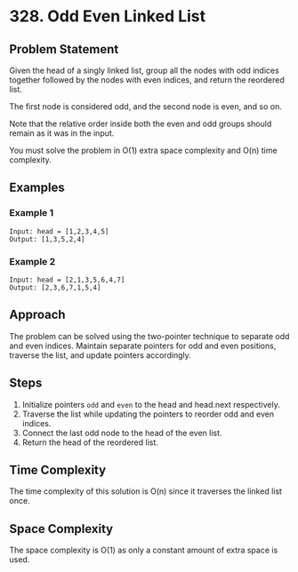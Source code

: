 # 328. Odd Even Linked List

## Problem Statement
Given the head of a singly linked list, group all the nodes with odd indices together followed by the nodes with even indices, and return the reordered list.

The first node is considered odd, and the second node is even, and so on.

Note that the relative order inside both the even and odd groups should remain as it was in the input.

You must solve the problem in O(1) extra space complexity and O(n) time complexity.

## Examples
### Example 1
```plaintext
Input: head = [1,2,3,4,5]
Output: [1,3,5,2,4]
```


### Example 2
```plaintext
Input: head = [2,1,3,5,6,4,7]
Output: [2,3,6,7,1,5,4]
```


## Approach
The problem can be solved using the two-pointer technique to separate odd and even indices. Maintain separate pointers for odd and even positions, traverse the list, and update pointers accordingly.

## Steps
1. Initialize pointers `odd` and `even` to the head and head.next respectively.
2. Traverse the list while updating the pointers to reorder odd and even indices.
3. Connect the last odd node to the head of the even list.
4. Return the head of the reordered list.

## Time Complexity
The time complexity of this solution is O(n) since it traverses the linked list once.

## Space Complexity
The space complexity is O(1) as only a constant amount of extra space is used.
